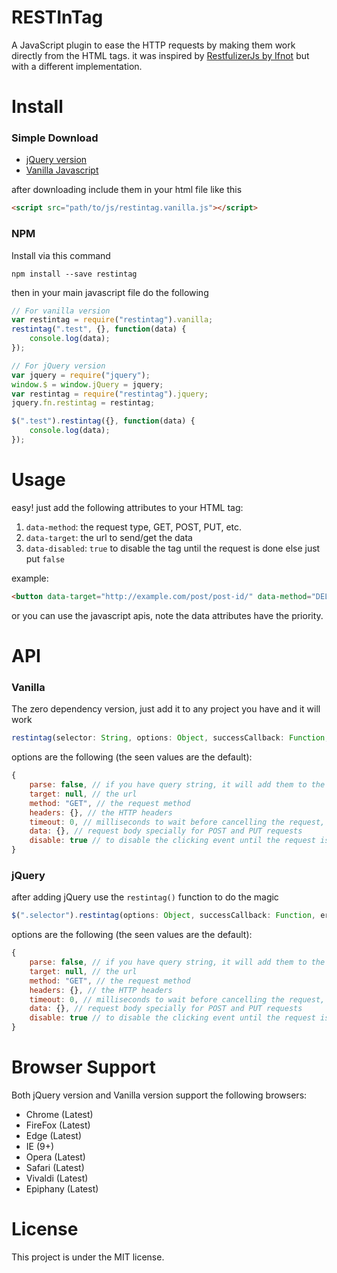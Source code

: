 # RESTInTag
A JavaScript plugin to ease the HTTP requests by making them work directly from the HTML tags.
it was inspired by [RestfulizerJs by Ifnot](https://github.com/Ifnot/RestfulizerJs) but with a different implementation.

# Install

### Simple Download

 - [jQuery version](https://github.com/KhaledElAnsari/RESTInTag/tree/master/src/jquery)
 - [Vanilla Javascript](https://github.com/KhaledElAnsari/RESTInTag/tree/master/src/vanilla)

 after downloading include them in your html file like this

 ```html
<script src="path/to/js/restintag.vanilla.js"></script>
 ```

### NPM
Install via this command
```
npm install --save restintag
```

then in your main javascript file do the following

```javascript
// For vanilla version
var restintag = require("restintag").vanilla;
restintag(".test", {}, function(data) {
    console.log(data);
});

// For jQuery version
var jquery = require("jquery");
window.$ = window.jQuery = jquery;
var restintag = require("restintag").jquery;
jquery.fn.restintag = restintag;

$(".test").restintag({}, function(data) {
    console.log(data);
});
```

# Usage
easy! just add the following attributes to your HTML tag:

1. `data-method`: the request type, GET, POST, PUT, etc.
2. `data-target`: the url to send/get the data
3. `data-disabled`: `true` to disable the tag until the request is done else just put `false`

example:

```html
<button data-target="http://example.com/post/post-id/" data-method="DELETE" data-disabled="true">Delete Article</button>
```

or you can use the javascript apis, note the data attributes have the priority.

# API

### Vanilla
The zero dependency version, just add it to any project you have and it will work

```javascript
restintag(selector: String, options: Object, successCallback: Function, errorCallback: Function): void
```

options are the following (the seen values are the default):
```javascript
{
    parse: false, // if you have query string, it will add them to the request body
    target: null, // the url
    method: "GET", // the request method
    headers: {}, // the HTTP headers
    timeout: 0, // milliseconds to wait before cancelling the request, 0 means no timeout 
    data: {}, // request body specially for POST and PUT requests
    disable: true // to disable the clicking event until the request is finished
}
```

### jQuery
after adding jQuery use the `restintag()` function to do the magic

```javascript
$(".selector").restintag(options: Object, successCallback: Function, errorCallback: Function): jQuery
```
options are the following (the seen values are the default):
```javascript
{
    parse: false, // if you have query string, it will add them to the request body
    target: null, // the url
    method: "GET", // the request method
    headers: {}, // the HTTP headers
    timeout: 0, // milliseconds to wait before cancelling the request, 0 means no timeout 
    data: {}, // request body specially for POST and PUT requests
    disable: true // to disable the clicking event until the request is finished
}
```

# Browser Support

Both jQuery version and Vanilla version support the following browsers:

- Chrome (Latest)
- FireFox (Latest)
- Edge (Latest)
- IE (9+)
- Opera (Latest)
- Safari (Latest)
- Vivaldi (Latest)
- Epiphany (Latest)

# License

This project is under the MIT license.

